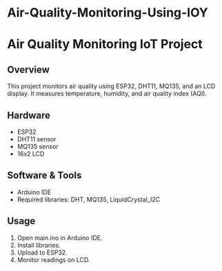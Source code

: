 # Air-Quality-Monitoring-Using-IOY
# Air Quality Monitoring IoT Project

## Overview
This project monitors air quality using ESP32, DHT11, MQ135, and an LCD display. It measures temperature, humidity, and air quality index (AQI).

## Hardware
- ESP32
- DHT11 sensor
- MQ135 sensor
- 16x2 LCD

## Software & Tools
- Arduino IDE
- Required libraries: DHT, MQ135, LiquidCrystal_I2C

## Usage
1. Open main.ino in Arduino IDE.
2. Install libraries.
3. Upload to ESP32.
4. Monitor readings on LCD.
